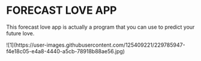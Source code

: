 <h1> FORECAST LOVE APP </h1>
<p>This forecast love app is actually a program that you can use to predict your future love.</p>
![1](https://user-images.githubusercontent.com/125409221/229785947-f4e18c05-e4a8-4440-a5cb-78918b88ae56.jpg)


